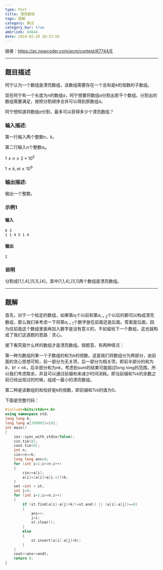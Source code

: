 ```yaml
---
type: Post
title: 漂亮数组
tags: 题解
category: 算法
category_bar: true
abbrlink: 64644
date: 2024-02-20 10:23:59
---
```


链接：<https://ac.nowcoder.com/acm/contest/67744/E>

---

## 题目描述

阿宁认为一个数组是漂亮数组，该数组需要存在一个总和是$k$的倍数的子数组。

现在阿宁有一个长度为$n$的数组$a$，阿宁想要将数组$a$分割出若干个数组，分割出的数组需要满足，按照分割顺序合并可以得到原数组$a$。

阿宁想知道将数组$a$分割，最多可以获得多少个漂亮数组？

### **输入描述:**

第一行输入两个整数$n$，$k$。

第二行输入$n$个整数$a_i$。

$1≤n≤2×10^5$

$1≤k,ai≤10^9$

### **输出描述:**

输出一个整数。

### 示例1

#### 输入

```Plain text
6 3
1 1 4 5 1 4
```

#### 输出

```Plain text
2
```

### 说明

分割成[1,1,4],[5,1],[4]，其中[1,1,4],[5,1]两个数组是漂亮数组。

---

## 题解

首先，对于一个给定的数组，如果第$a_i$个以前和第$a_{i+2}$个以后的都可以构成漂亮数组，那么我们来考虑一下将第$a_{i+1}$个数字放在前面还是后面。答案是后面，因为往前面这个数组里面再加入数字是没有意义的，不如留给下一个数组，这也就构成了我们这道题的思路：贪心。

接下看究竟什么样的数组才是漂亮数组。按题意，有两种情况：

第一种为数组的某一个子数组的和为$k$的倍数。这是我们将数组分为两部分，由前面的贪心思想可知，前一部分为无关项，后一部分为相关项，即前半部分的和为$b$，$b!=nk$，后半部分和为$nk$，考虑到sum的结果可能超过long long的范围，所以我们考虑取余，并且可以通过前缀和来减少时间消耗。即当前缀和%k的余数之前已经出现过的时候，组成一最小的漂亮数组。

第二种是该数组的和恰好是$k$的倍数，即前缀和%k的值为0。

下面是完整代码：

```cpp
#include<bits/stdc++.h>
using namespace std;
long long k;
long long a[200005]={0};
int main()
{
    ios::sync_with_stdio(false);
    cin.tie(0);
    cout.tie(0);
    int n;
    cin>>n>>k;
    long long ans=0;
    for (int i=1;i<=n;i++)
    {
        cin>>a[i];
        a[i]=(a[i]+a[i-1])%k;
    }
    set <int > st;
    int j=0;
    for (int i=1;i<=n;i++)
    {
        if (st.find(a[i]-a[j]+k)!=st.end() || (a[i]-a[j])==0)
        {
            ans++;
            j=i;
            st.clear();
        }
        else
        {
            st.insert(a[i]-a[j]+k);
        }
    }
    cout<<ans<<endl;
    return 0;
}
```
